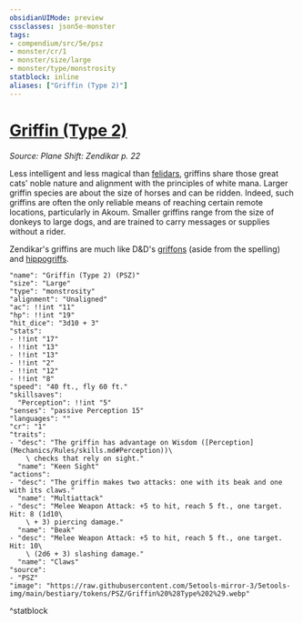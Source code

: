 ```yaml
---
obsidianUIMode: preview
cssclasses: json5e-monster
tags:
- compendium/src/5e/psz
- monster/cr/1
- monster/size/large
- monster/type/monstrosity
statblock: inline
aliases: ["Griffin (Type 2)"]
---
```

# [Griffin (Type 2)](Mechanics\bestiary\monstrosity/griffin-type-2-psz.md)
*Source: Plane Shift: Zendikar p. 22*  

Less intelligent and less magical than [felidars](Mechanics/bestiary/celestial/felidar-psz.md), griffins share those great cats' noble nature and alignment with the principles of white mana. Larger griffin species are about the size of horses and can be ridden. Indeed, such griffins are often the only reliable means of reaching certain remote locations, particularly in Akoum. Smaller griffins range from the size of donkeys to large dogs, and are trained to carry messages or supplies without a rider.

Zendikar's griffins are much like D&D's [griffons](Mechanics/bestiary/monstrosity/griffon.md) (aside from the spelling) and [hippogriffs](Mechanics/bestiary/monstrosity/hippogriff.md).

```statblock
"name": "Griffin (Type 2) (PSZ)"
"size": "Large"
"type": "monstrosity"
"alignment": "Unaligned"
"ac": !!int "11"
"hp": !!int "19"
"hit_dice": "3d10 + 3"
"stats":
- !!int "17"
- !!int "13"
- !!int "13"
- !!int "2"
- !!int "12"
- !!int "8"
"speed": "40 ft., fly 60 ft."
"skillsaves":
  "Perception": !!int "5"
"senses": "passive Perception 15"
"languages": ""
"cr": "1"
"traits":
- "desc": "The griffin has advantage on Wisdom ([Perception](Mechanics/Rules/skills.md#Perception))\
    \ checks that rely on sight."
  "name": "Keen Sight"
"actions":
- "desc": "The griffin makes two attacks: one with its beak and one with its claws."
  "name": "Multiattack"
- "desc": "Melee Weapon Attack: +5 to hit, reach 5 ft., one target. Hit: 8 (1d10\
    \ + 3) piercing damage."
  "name": "Beak"
- "desc": "Melee Weapon Attack: +5 to hit, reach 5 ft., one target. Hit: 10\
    \ (2d6 + 3) slashing damage."
  "name": "Claws"
"source":
- "PSZ"
"image": "https://raw.githubusercontent.com/5etools-mirror-3/5etools-img/main/bestiary/tokens/PSZ/Griffin%20%28Type%202%29.webp"
```
^statblock